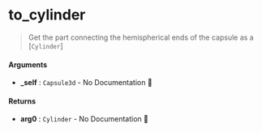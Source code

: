 # to\_cylinder

>  Get the part connecting the hemispherical ends
>  of the capsule as a [`Cylinder`]

#### Arguments

- **\_self** : `Capsule3d` \- No Documentation 🚧

#### Returns

- **arg0** : `Cylinder` \- No Documentation 🚧
